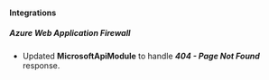 
#### Integrations
##### Azure Web Application Firewall
- Updated **MicrosoftApiModule** to handle ***404 - Page Not Found*** response.

